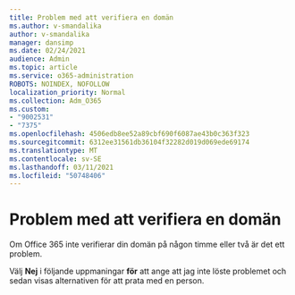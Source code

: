 ```yaml
---
title: Problem med att verifiera en domän
ms.author: v-smandalika
author: v-smandalika
manager: dansimp
ms.date: 02/24/2021
audience: Admin
ms.topic: article
ms.service: o365-administration
ROBOTS: NOINDEX, NOFOLLOW
localization_priority: Normal
ms.collection: Adm_O365
ms.custom:
- "9002531"
- "7375"
ms.openlocfilehash: 4506edb8ee52a89cbf690f6087ae43b0c363f323
ms.sourcegitcommit: 6312ee31561db36104f32282d019d069ede69174
ms.translationtype: MT
ms.contentlocale: sv-SE
ms.lasthandoff: 03/11/2021
ms.locfileid: "50748406"
---
```

# <a name="problem-verifying-a-domain"></a>Problem med att verifiera en domän

Om Office 365 inte verifierar din domän på någon timme eller två är det ett problem.

Välj **Nej** i följande uppmaningar **för** att ange att jag inte löste problemet och sedan visas alternativen för att prata med en person.
